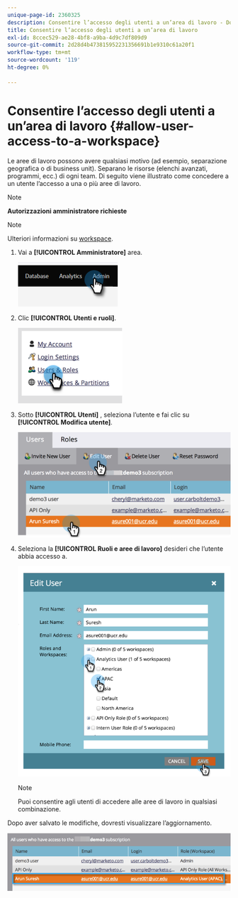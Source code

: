 ```yaml
---
unique-page-id: 2360325
description: Consentire l’accesso degli utenti a un’area di lavoro - Documentazione di Marketo - Documentazione del prodotto
title: Consentire l’accesso degli utenti a un’area di lavoro
exl-id: 8ccec529-ae28-4bf8-a9ba-4d9c7df809d9
source-git-commit: 2d28d4b473815952231356691b1e9310c61a20f1
workflow-type: tm+mt
source-wordcount: '119'
ht-degree: 0%

---
```


# Consentire l’accesso degli utenti a un’area di lavoro {#allow-user-access-to-a-workspace}

Le aree di lavoro possono avere qualsiasi motivo (ad esempio, separazione geografica o di business unit). Separano le risorse (elenchi avanzati, programmi, ecc.) di ogni team. Di seguito viene illustrato come concedere a un utente l’accesso a una o più aree di lavoro.

>[!NOTE]
>
>**Autorizzazioni amministratore richieste**

>[!NOTE]
>
>Ulteriori informazioni su [workspace](/help/marketo/product-docs/administration/workspaces-and-person-partitions/understanding-workspaces-and-person-partitions.md).

1. Vai a **[!UICONTROL Amministratore]** area.

   ![](assets/allow-user-access-to-a-workspace-1.png)

1. Clic **[!UICONTROL Utenti e ruoli]**.

   ![](assets/allow-user-access-to-a-workspace-2.png)

1. Sotto **[!UICONTROL Utenti]** , seleziona l’utente e fai clic su **[!UICONTROL Modifica utente]**.

   ![](assets/allow-user-access-to-a-workspace-3.png)

1. Seleziona la **[!UICONTROL Ruoli e aree di lavoro]** desideri che l’utente abbia accesso a.

   ![](assets/allow-user-access-to-a-workspace-4.png)

   >[!NOTE]
   >
   >Puoi consentire agli utenti di accedere alle aree di lavoro in qualsiasi combinazione.

Dopo aver salvato le modifiche, dovresti visualizzare l’aggiornamento.

![](assets/allow-user-access-to-a-workspace-5.png)

